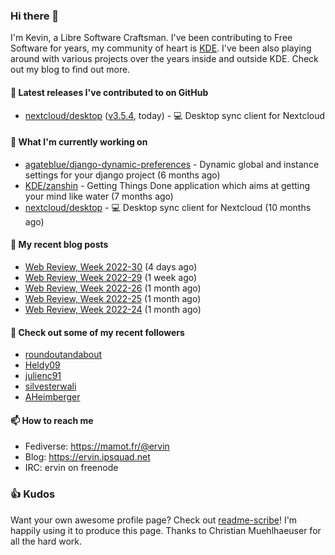 ### Hi there 👋

I'm Kevin, a Libre Software Craftsman. I've been contributing to Free Software for years,
my community of heart is [KDE](https://kde.org). I've been also playing around with various
projects over the years inside and outside KDE. Check out my blog to find out more.

#### 🔭 Latest releases I've contributed to on GitHub

- [nextcloud/desktop](https://github.com/nextcloud/desktop) ([v3.5.4](https://github.com/nextcloud/desktop/releases/tag/v3.5.4), today) - 💻 Desktop sync client for Nextcloud

#### 🌱 What I'm currently working on

- [agateblue/django-dynamic-preferences](https://github.com/agateblue/django-dynamic-preferences) - Dynamic global and instance settings for your django project (6 months ago)
- [KDE/zanshin](https://github.com/KDE/zanshin) - Getting Things Done application which aims at getting your mind like water (7 months ago)
- [nextcloud/desktop](https://github.com/nextcloud/desktop) - 💻 Desktop sync client for Nextcloud (10 months ago)

#### 📜 My recent blog posts

- [Web Review, Week 2022-30](https://ervin.ipsquad.net/blog/2022/07/29/web-review-week-2022-30/) (4 days ago)
- [Web Review, Week 2022-29](https://ervin.ipsquad.net/blog/2022/07/22/web-review-week-2022-29/) (1 week ago)
- [Web Review, Week 2022-26](https://ervin.ipsquad.net/blog/2022/07/01/web-review-week-2022-26/) (1 month ago)
- [Web Review, Week 2022-25](https://ervin.ipsquad.net/blog/2022/06/24/web-review-week-2022-25/) (1 month ago)
- [Web Review, Week 2022-24](https://ervin.ipsquad.net/blog/2022/06/17/web-review-week-2022-24/) (1 month ago)

#### 👯 Check out some of my recent followers

- [roundoutandabout](https://github.com/roundoutandabout)
- [Heldy09](https://github.com/Heldy09)
- [julienc91](https://github.com/julienc91)
- [silvesterwali](https://github.com/silvesterwali)
- [AHeimberger](https://github.com/AHeimberger)

#### 📫 How to reach me

- Fediverse: https://mamot.fr/@ervin
- Blog: https://ervin.ipsquad.net
- IRC: ervin on freenode

### 👍 Kudos

Want your own awesome profile page? Check out [readme-scribe](https://github.com/muesli/readme-scribe)!
I'm happily using it to produce this page. Thanks to Christian Muehlhaeuser for all the hard work.


